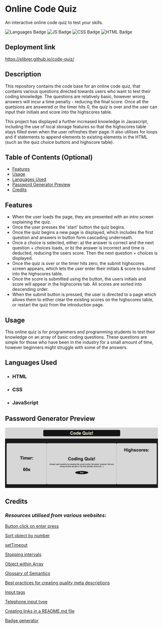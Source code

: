# Online Code Quiz
An interactive online code quiz to test your skills.

![Languages Badge](https://img.shields.io/badge/Languages-3-blue)
![JS Badge](https://img.shields.io/badge/JavaScript-57.4%25-yellow)
![CSS Badge](https://img.shields.io/badge/CSS-27.7%25-blueviolet)
![HTML Badge](https://img.shields.io/badge/HTML-14.9%25-red)


## Deployment link

https://elibrer.github.io/code-quiz/

## Description

This repository contains the code base for an online code quiz, that contains various questions directed towards users who want to test their coding knowledge. The questions are relatively basic, however wrong answers will incur a time penalty - reducing the final score. Once all the quetsions are answered or the timer hits 0, the quiz is over and the user can input their initials and score into the highscores table. 

This project has displayed a further increased knowledge in Javascript, including the use of local storage features so that the highscores table stays filled even when the user refreshes their page. It also utilises for loops and if statements to append elements to existing elements in the HTML (such as the quiz choice buttons and highscore table).

## Table of Contents (Optional)

- [Features](#features)
- [Usage](#usage)
- [Languages Used](#languages-used)
- [Password Generator Preview](#full-preview)
- [Credits](#credits)

## Features

- When the user loads the page, they are presented with an intro screen explaining the quiz.
- Once the user presses the 'start' button the quiz begins.
- Once the quiz begins a new page is displayed, which includes the first question and answers in button form cascading underneath.
- Once a choice is selected, either:
    a) the answer is correct and the next question + choices loads, or 
    b) the answer is incorrect and time is deducted, reducing the users score. Then the next question + choices is displayed.
- Once the quiz is over or the timer hits zero, the submit highscores screen appears, which lets the user enter their initials & score to submit into the highscores table.
- Once the score is submitted using the button, the users initials and score will appear in the highscores tab. All scores are sorted into descending order.
- When the submit button is pressed, the user is directed to a page which allows them to either clear the existing scores on the highscores table, or restart the quiz from the introduction page. 

## Usage

This online quiz is for programmers and programming students to test their knowledge on an array of basic coding questions. These questions are simple for those who have been in the industry for a small amount of time, however beginners might struggle with some of the answers.

## Languages Used
- ### **HTML**
- ### **CSS**
- ### **JavaScript**

## Password Generator Preview

![Image of the code quiz's introduction page, with the timer, start button, quiz description, and highscore table displayed.](./assets/images/Screenshot%202023-03-09%20at%208.41.59%20pm.png "Code Quiz preview")


## Credits

### *Resources utilised from various websites:*

[Button click on enter press](https://www.w3schools.com/howto/howto_js_trigger_button_enter.asp)

[Sort object by number](https://stackoverflow.com/questions/1069666/sorting-object-property-by-values)

[setTimeout](https://developer.mozilla.org/en-US/docs/Web/API/setTimeout)

[Stopping intervals](https://code.mu/en/javascript/book/prime/timers/timer-stopping/#:~:text=To%20stop%20the%20timer%2C%20use,the%20timer%20to%20be%20stopped.&text=Let%20a%20variable%20be%20given,this%20value%20to%20the%20console.)

[Object within Array](https://www.freecodecamp.org/news/javascript-array-of-objects-tutorial-how-to-create-update-and-loop-through-objects-using-js-array-methods/)

[Glossary of Semantics](https://developer.mozilla.org/en-US/docs/Glossary/Semantics)

[Best practices for creating quality meta descriptions](https://developers.google.com/search/docs/appearance/snippet)


[Input tags](https://www.w3schools.com/tags/tag_label.asp)

[Telephone input type](https://www.w3schools.com/tags/att_input_type_tel.asp)

[Creating links in a README.md file](https://docs.readme.com/main/docs/linking-to-pages)

[Badge generator](https://shields.io/)



